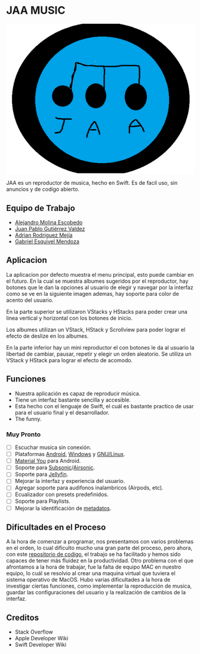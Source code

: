 # JAA MUSIC

![logo](logo.png)

JAA es un reproductor de musica, hecho en Swift. Es de facil uso, sin anuncios y de codigo abierto.

## Equipo de Trabajo

- [Alejandro Molina Escobedo](https://github.com/amolinae06)
- [Juan Pablo Gutiérrez Valdez](https://github.com/Guti24)
- [Adrian Rodriguez Mejía](https://github.com/A-drianr06)
- [Gabriel Esquivel Mendoza](https://github.com/gabo123)

## Aplicacion

La aplicacion por defecto muestra el menu principal, esto puede cambiar en el futuro. En la cual se muestra albumes sugeridos por el reproductor, hay botones que le dan la opciones al usuario de elegir y navegar por la interfaz como se ve en la siguiente imagen ademas, hay soporte para color de acento del usuario.

En la parte superior se utilizaron VStacks y HStacks para poder crear una linea vertical y horizontal con los botones de inicio.

Los albumes utilizan un VStack, HStack y Scrollview para poder lograr el efecto de deslize en los albumes.

En la parte inferior hay un mini reproductor el con botones le da al usuario la libertad de cambiar, pausar, repetir y elegir un orden aleatorio. Se utiliza un VStack y HStack para lograr el efecto de acomodo.

## Funciones

- Nuestra aplicación es capaz de reproducir música.
- Tiene un interfaz bastante sencilla y accesible.
- Esta hecho con el lenguaje de Swift, el cuál es bastante practico de usar para el usuario final y el desarrollador.
- The funny.

### Muy Pronto

- [ ] Escuchar musica sin conexión.
- [ ] Plataformas [Android](https://es.wikipedia.org/wiki/Android), [Windows](https://es.wikipedia.org/wiki/Microsoft_Windows) y [GNU/Linux](https://es.wikipedia.org/wiki/GNU/Linux).
- [ ] [Material You](https://material.io/blog/announcing-material-you) para Android.
- [ ] Soporte para [Subsonic](http://www.subsonic.org/pages/index.jsp)/[Airsonic](https://airsonic.github.io/).
- [ ] Soporte para [Jellyfin](https://jellyfin.org/).
- [ ] Mejorar la interfaz y experiencia del usuario.
- [ ] Agregar soporte para audifonos inalambricos (Airpods, etc).
- [ ] Ecualizador con presets predefinidos.
- [ ] Soporte para Playlists.
- [ ] Mejorar la identificación de [metadatos](https://es.wikipedia.org/wiki/Metadatos).

## Dificultades en el Proceso

A la hora de comenzar a programar, nos presentamos con varios problemas en el orden, lo cual dificulto mucho una gran parte del proceso, pero ahora, con este [repositorio de codigo](https://github.com/JAAIsenberg/JAA), el trabajo se ha facilitado y hemos sido capaces de tener más fluidez en la productividad. Otro problema con el que afrontamos a la hora de trabajar, fue la falta de equipo MAC en nuestro equipo, lo cuál se resolvio al crear una maquina virtual que tuviera el sistema operativo de MacOS. Hubo varias dificultades a la hora de investigar ciertas funciones, como implementar la reproducción de musica, guardar las configuraciones del usuario y la realización de cambios de la interfaz.

## Creditos

- Stack Overflow
- Apple Developer Wiki
- Swift Developer Wiki
